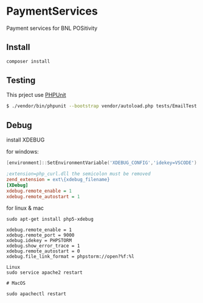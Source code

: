 # PaymentServices
Payment services for BNL POSitivity

## Install

```sh
composer install
```

## Testing

This prject use [PHPUnit](https://phpunit.de/getting-started/phpunit-6.html)

```sh
$ ./vendor/bin/phpunit --bootstrap vendor/autoload.php tests/EmailTest
```

## Debug
install XDEBUG

for windows: 
```powershell
[environment]::SetEnvironmentVariable('XDEBUG_CONFIG','idekey=VSCODE')
```
```ini
;extension=php_curl.dll the semicolon must be removed 
zend_extension = ext\{xdebug_filename}
[XDebug]
xdebug.remote_enable = 1
xdebug.remote_autostart = 1
```
for linux & mac
````
sudo apt-get install php5-xdebug

````
```
xdebug.remote_enable = 1
xdebug.remote_port = 9000
xdebug.idekey = PHPSTORM
xdebug.show_error_trace = 1
xdebug.remote_autostart = 0
xdebug.file_link_format = phpstorm://open?%f:%l
```
```
Linux
sudo service apache2 restart

# MacOS

sudo apachectl restart

```
